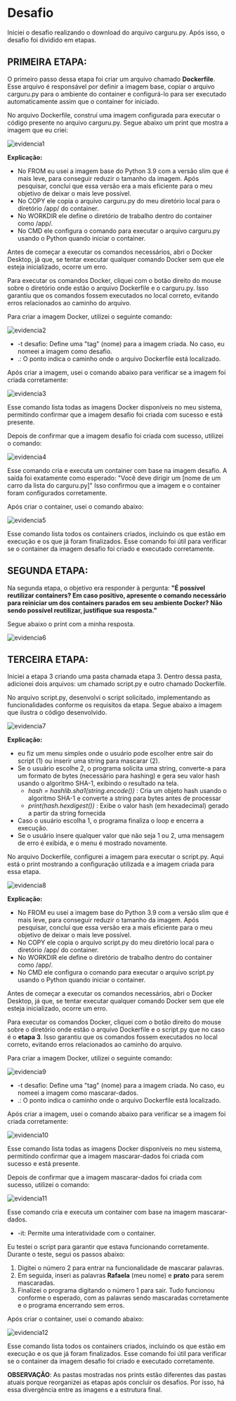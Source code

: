 # Desafio 

Iniciei o desafio realizando o download do arquivo carguru.py. Após isso, o desafio foi dividido em etapas.

## __PRIMEIRA ETAPA__:
O primeiro passo dessa etapa foi criar um arquivo chamado __Dockerfile__. Esse arquivo é responsável por definir a imagem base, copiar o arquivo carguru.py para o ambiente do container e configurá-lo para ser executado automaticamente assim que o container for iniciado.

No arquivo Dockerfile, construí uma imagem configurada para executar o código presente no arquivo carguru.py.  Segue abaixo um print que mostra a imagem que eu criei:

![evidencia1](../Evidencias/evidencia1.jpeg)

__Explicação:__ 
* No FROM eu usei a imagem base do Python 3.9 com a versão slim que é mais leve, para conseguir reduzir o tamanho da imagem. Após pesquisar, concluí que essa versão era a mais eficiente para o meu objetivo de deixar o mais leve possível.
* No COPY ele copia o arquivo carguru.py do meu diretório local para o diretório /app/ do container.
* No WORKDIR ele define o diretório de trabalho dentro do container como /app/. 
* No CMD ele configura o comando para executar o arquivo carguru.py usando o Python quando iniciar o container. 

Antes de começar a executar os comandos necessários, abri o Docker Desktop, já que, se tentar executar qualquer comando Docker sem que ele esteja inicializado, ocorre um erro. 

Para executar os comandos Docker, cliquei com o botão direito do mouse sobre o diretório onde estão o arquivo Dockerfile e o carguru.py. Isso garantiu que os comandos fossem executados no local correto, evitando erros relacionados ao caminho do arquivo.

Para criar a imagem Docker, utilizei o seguinte comando:

![evidencia2](../Evidencias/evidencia2.jpeg)

* -t desafio: Define uma "tag" (nome) para a imagem criada. No caso, eu nomeei a imagem como desafio.
* .: O ponto indica o caminho onde o arquivo Dockerfile está localizado.

Após criar a imagem, usei o comando abaixo para verificar se a imagem foi criada corretamente:

![evidencia3](../Evidencias/evidencia3.jpeg)

Esse comando lista todas as imagens Docker disponíveis no meu sistema, permitindo confirmar que a imagem desafio foi criada com sucesso e está presente.

Depois de confirmar que a imagem desafio foi criada com sucesso, utilizei o comando:

![evidencia4](../Evidencias/evidencia4.jpeg)

Esse comando cria e executa um container com base na imagem desafio.
A saída foi exatamente como esperado: "Você deve dirigir um [nome de um carro da lista do carguru.py]"
Isso confirmou que a imagem e o container foram configurados corretamente.

Após criar o container, usei o comando abaixo:

![evidencia5](../Evidencias/evidencia5.jpeg)

Esse comando lista todos os containers criados, incluindo os que estão em execução e os que já foram finalizados. Esse comando foi útil para verificar se o container da imagem desafio foi criado e executado corretamente.

## __SEGUNDA ETAPA__:

Na segunda etapa, o objetivo era responder à pergunta: __"É possível reutilizar containers? Em caso positivo, apresente o comando necessário para reiniciar um dos containers parados em seu ambiente Docker? Não sendo possível reutilizar, justifique sua resposta."__

Segue abaixo o print com a minha resposta.

![evidencia6](../Evidencias/evidencia6.jpeg)

## __TERCEIRA ETAPA__:

Iniciei a etapa 3 criando uma pasta chamada etapa 3. Dentro dessa pasta, adicionei dois arquivos: um chamado script.py e outro chamado Dockerfile.

No arquivo script.py, desenvolvi o script solicitado, implementando as funcionalidades conforme os requisitos da etapa. Segue abaixo a imagem que ilustra o código desenvolvido.

![evidencia7](../Evidencias/evidencia7.jpeg)

__Explicação:__ 
* eu fiz um menu simples onde o usuário pode escolher entre sair do script (1) ou inserir uma string para mascarar (2).
* Se o usuário escolhe 2, o programa solicita uma string, converte-a para um formato de bytes (necessário para hashing) e gera seu valor hash usando o algoritmo SHA-1, exibindo o resultado na tela.
    *  *hash = hashlib.sha1(string.encode())* : Cria um objeto hash usando o algoritmo SHA-1 e converte a string para bytes antes de processar
    *  *print(hash.hexdigest())* : Exibe o valor hash (em hexadecimal) gerado a partir da string fornecida
* Caso o usuário escolha 1, o programa finaliza o loop e encerra a execução.
* Se o usuário insere qualquer valor que não seja 1 ou 2, uma mensagem de erro é exibida, e o menu é mostrado novamente.

No arquivo Dockerfile, configurei a imagem para executar o script.py. Aqui está o print mostrando a configuração utilizada e a imagem criada para essa etapa.

![evidencia8](../Evidencias/evidencia8.jpeg)

__Explicação:__ 
* No FROM eu usei a imagem base do Python 3.9 com a versão slim que é mais leve, para conseguir reduzir o tamanho da imagem. Após pesquisar, concluí que essa versão era a mais eficiente para o meu objetivo de deixar o mais leve possível.
* No COPY ele copia o arquivo script.py do meu diretório local para o diretório /app/ do container.
* No WORKDIR ele define o diretório de trabalho dentro do container como /app/. 
* No CMD ele configura o comando para executar o arquivo script.py usando o Python quando iniciar o container. 

Antes de começar a executar os comandos necessários, abri o Docker Desktop, já que, se tentar executar qualquer comando Docker sem que ele esteja inicializado, ocorre um erro. 

Para executar os comandos Docker, cliquei com o botão direito do mouse sobre o diretório onde estão o arquivo Dockerfile e o script.py que no caso é o __etapa 3__. Isso garantiu que os comandos fossem executados no local correto, evitando erros relacionados ao caminho do arquivo.

Para criar a imagem Docker, utilizei o seguinte comando:

![evidencia9](../Evidencias/evidencia9.jpeg)

* -t desafio: Define uma "tag" (nome) para a imagem criada. No caso, eu nomeei a imagem como mascarar-dados.
* .: O ponto indica o caminho onde o arquivo Dockerfile está localizado.

Após criar a imagem, usei o comando abaixo para verificar se a imagem foi criada corretamente:

![evidencia10](../Evidencias/evidencia10.jpeg)

Esse comando lista todas as imagens Docker disponíveis no meu sistema, permitindo confirmar que a imagem mascarar-dados foi criada com sucesso e está presente.

Depois de confirmar que a imagem mascarar-dados foi criada com sucesso, utilizei o comando:

![evidencia11](../Evidencias/evidencia11.jpeg)

Esse comando cria e executa um container com base na imagem mascarar-dados.
* -it: Permite uma interatividade com o container.

Eu testei o script para garantir que estava funcionando corretamente. Durante o teste, segui os passos abaixo:

1. Digitei o número 2 para entrar na funcionalidade de mascarar palavras.
2. Em seguida, inseri as palavras __Rafaela__ (meu nome) e __prato__ para serem mascaradas.
3. Finalizei o programa digitando o número 1 para sair.
Tudo funcionou conforme o esperado, com as palavras sendo mascaradas corretamente e o programa encerrando sem erros.

Após criar o container, usei o comando abaixo:

![evidencia12](../Evidencias/evidencia12.jpeg)

Esse comando lista todos os containers criados, incluindo os que estão em execução e os que já foram finalizados. Esse comando foi útil para verificar se o container da imagem desafio foi criado e executado corretamente.

__OBSERVAÇÃO__: As pastas mostradas nos prints estão diferentes das pastas atuais porque reorganizei as etapas após concluir os desafios. Por isso, há essa divergência entre as imagens e a estrutura final.